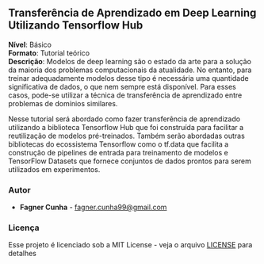 ## Transferência de Aprendizado em Deep Learning Utilizando Tensorflow Hub 

**Nível**: Básico\
**Formato**: Tutorial teórico\
**Descrição**: Modelos de deep learning são o estado da arte para a solução da maioria dos problemas computacionais da atualidade. No entanto, para treinar adequadamente modelos desse tipo é necessária uma quantidade significativa de dados, o que nem sempre está disponível. Para esses casos, pode-se utilizar  a técnica de transferência de aprendizado entre problemas de domínios similares.

Nesse tutorial será abordado como fazer transferência de aprendizado utilizando a biblioteca Tensorflow Hub que foi construída para facilitar a reutilização de modelos pré-treinados. Também serão abordadas outras bibliotecas do ecossistema Tensorflow como o tf.data que facilita a construção de pipelines de entrada para treinamento de modelos e TensorFlow Datasets que fornece conjuntos de dados prontos para serem utilizados em experimentos.

### Autor

* **Fagner Cunha** - fagner.cunha99@gmail.com

### Licença

Esse projeto é licenciado sob a MIT License - veja o arquivo [LICENSE](LICENSE) para detalhes